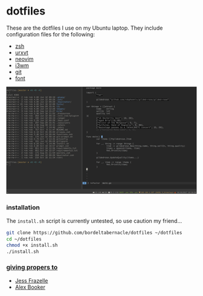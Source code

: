 # dotfiles

These are the dotfiles I use on my Ubuntu laptop. They include configuration
files for the following:

 * [zsh](http://ohmyz.sh/)
 * [urxvt](https://linux.die.net/man/1/urxvt)
 * [neovim](https://neovim.io/)
 * [i3wm](https://i3wm.org/)
 * [git](https://git-scm.com/)
 * [font](http://input.fontbureau.com/)

![cli screenshot](/images/cli-screenshot.png "Screenshot of cli")

### installation

The `install.sh` script is currently untested, so use caution my
friend...

```bash
git clone https://github.com/bordeltabernacle/dotfiles ~/dotfiles
cd ~/dotfiles
chmod +x install.sh
./install.sh
```

### [giving propers to](https://www.youtube.com/watch?v=cYbs_O_iMfU)

 * [Jess Frazelle](https://github.com/jessfraz/dotfiles)
 * [Alex Booker](https://www.youtube.com/watch?v=j1I63wGcvU4)
